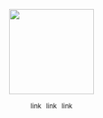 <p align="center">
  <img src="https://i.imgur.com/2ZUIyjk.png" width="150">
</p>

<p align="center">
  <sub>link⠀link⠀link</sub>
</p>
